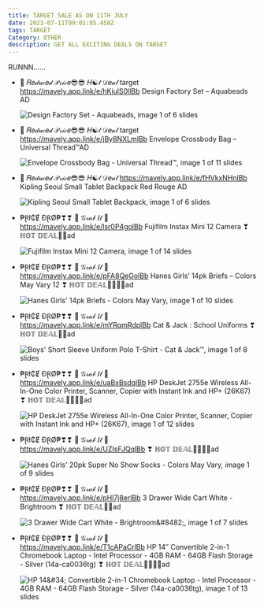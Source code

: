 ```yaml
---
title: TARGET SALE AS ON 11TH JULY
date: 2023-07-11T09:01:05.458Z
tags: TARGET
Category: OTHER
description: GET ALL EXCITING DEALS ON TARGET
---
```

R﻿UNNN......

* 🎀  𝑅𝑒𝒹𝓊𝒸𝑒𝒹 𝒫𝓇𝒾𝒸𝑒😎😎
  𝐻☯𝓉 𝒟𝑒𝒶𝓁
  target
  https://mavely.app.link/e/hKiulS0llBb
  Design Factory Set – Aquabeads AD<!--StartFragment-->

  ![Design Factory Set - Aquabeads, image 1 of 6 slides](https://target.scene7.com/is/image/Target/GUEST_f126113a-bc96-4375-8b68-ff5c4308f555?wid=475&hei=475&fit=constrain&qlt=80&fmt=webp)

  <!--EndFragment-->
* 🎀  𝑅𝑒𝒹𝓊𝒸𝑒𝒹 𝒫𝓇𝒾𝒸𝑒😎😎
  𝐻☯𝓉 𝒟𝑒𝒶𝓁
  target
  https://mavely.app.link/e/jBy8NXLmlBb
  Envelope Crossbody Bag – Universal Thread™AD<!--StartFragment-->

  ![Envelope Crossbody Bag - Universal Thread™, image 1 of 11 slides](https://target.scene7.com/is/image/Target/GUEST_8cec8ae8-88ab-4d37-9855-deff827e02c1?wid=475&hei=475&fit=constrain&qlt=80&fmt=webp)

  <!--EndFragment-->
* 🎀  𝑅𝑒𝒹𝓊𝒸𝑒𝒹 𝒫𝓇𝒾𝒸𝑒😎😎
  𝐻☯𝓉 𝒟𝑒𝒶𝓁
  https://mavely.app.link/e/fHVkxNHnlBb
  Kipling Seoul Small Tablet Backpack Red Rouge  AD<!--StartFragment-->

  ![Kipling Seoul Small Tablet Backpack, image 1 of 6 slides](https://target.scene7.com/is/image/Target/GUEST_96c1fee7-d875-430a-8992-66c4b656a61b?wid=475&hei=475&fit=constrain&qlt=80&fmt=webp)

  <!--EndFragment-->
* ₱Ɽł₵Ɇ ĐⱤØ₱❣❣
  🎀  𝒢𝓇𝒶𝒷 𝐼𝓉  🎀\
  https://mavely.app.link/e/lsr0P4golBb
  Fujifilm Instax Mini 12 Camera
  ❣ ℍ𝕆𝕋 𝔻𝔼𝔸𝕃🏃‍♀ad<!--StartFragment-->

  ![Fujifilm Instax Mini 12 Camera, image 1 of 14 slides](https://target.scene7.com/is/image/Target/GUEST_69b0f1ed-9a10-4559-891b-de4e55043419?wid=475&hei=475&fit=constrain&qlt=80&fmt=webp)

  <!--EndFragment-->
* ₱Ɽł₵Ɇ ĐⱤØ₱❣❣
  🎀  𝒢𝓇𝒶𝒷 𝐼𝓉  🎀\
  https://mavely.app.link/e/pFA8QeGolBb
  Hanes Girls’ 14pk Briefs – Colors May Vary 12
  ❣ ℍ𝕆𝕋 𝔻𝔼𝔸𝕃🏃‍♀🏃‍♀ad<!--StartFragment-->

  ![Hanes Girls' 14pk Briefs - Colors May Vary, image 1 of 10 slides](https://target.scene7.com/is/image/Target/GUEST_49a84ff2-e040-4368-91a8-6289e09d1ea7?wid=475&hei=475&fit=constrain&qlt=80&fmt=webp)

  <!--EndFragment-->
* ₱Ɽł₵Ɇ ĐⱤØ₱❣❣
  🎀  𝒢𝓇𝒶𝒷 𝐼𝓉  🎀\
  https://mavely.app.link/e/mYRqmRdplBb
  Cat & Jack : School Uniforms
  ❣ ℍ𝕆𝕋 𝔻𝔼𝔸𝕃🏃‍♀ad<!--StartFragment-->

  ![Boys' Short Sleeve Uniform Polo T-Shirt - Cat & Jack™, image 1 of 8 slides](https://target.scene7.com/is/image/Target/GUEST_31f5b3b0-2f62-493a-bd3d-3c9738c6d52c?wid=475&hei=475&fit=constrain&qlt=80&fmt=webp)

  <!--EndFragment-->
* ₱Ɽł₵Ɇ ĐⱤØ₱❣❣
  🎀  𝒢𝓇𝒶𝒷 𝐼𝓉  🎀\
  https://mavely.app.link/e/uaBxBsdqlBb
  HP DeskJet 2755e Wireless All-In-One Color Printer, Scanner, Copier with Instant Ink and HP+ (26K67)
  ❣ ℍ𝕆𝕋 𝔻𝔼𝔸𝕃🏃‍♀🏃‍♀ad<!--StartFragment-->

  ![HP DeskJet 2755e Wireless All-In-One Color Printer, Scanner, Copier with Instant Ink and HP+ (26K67), image 1 of 12 slides](https://target.scene7.com/is/image/Target/GUEST_b443bc17-405c-4a5e-8c56-c4b46c91954b?wid=475&hei=475&fit=constrain&qlt=80&fmt=webp)

  <!--EndFragment-->
* ₱Ɽł₵Ɇ ĐⱤØ₱❣❣
  🎀  𝒢𝓇𝒶𝒷 𝐼𝓉  🎀\
  https://mavely.app.link/e/UZIsFJQqlBb
  ❣ ℍ𝕆𝕋 𝔻𝔼𝔸𝕃🏃‍♀🏃‍♀ad<!--StartFragment-->

  ![Hanes Girls' 20pk Super No Show Socks - Colors May Vary, image 1 of 9 slides](https://target.scene7.com/is/image/Target/GUEST_e4319bb5-049f-496b-8b54-092a5aabe3d4?wid=475&hei=475&fit=constrain&qlt=80&fmt=webp)

  <!--EndFragment-->
* ₱Ɽł₵Ɇ ĐⱤØ₱❣❣
  🎀  𝒢𝓇𝒶𝒷 𝐼𝓉  🎀\
  https://mavely.app.link/e/pHl7j8erlBb
  3 Drawer Wide Cart White - Brightroom
  ❣ ℍ𝕆𝕋 𝔻𝔼𝔸𝕃🏃‍♀ad<!--StartFragment-->

  ![3 Drawer Wide Cart White - Brightroom\&#8482;, image 1 of 7 slides](https://target.scene7.com/is/image/Target/GUEST_35a83baf-f3a5-49e0-ac9e-f07d0b24ad46?wid=475&hei=475&fit=constrain&qlt=80&fmt=webp)

  <!--EndFragment-->
* ₱Ɽł₵Ɇ ĐⱤØ₱❣❣
  🎀  𝒢𝓇𝒶𝒷 𝐼𝓉  🎀\
  https://mavely.app.link/e/T1cAPaCrlBb
  HP 14″ Convertible 2-in-1 Chromebook Laptop - Intel Processor - 4GB RAM - 64GB Flash Storage - Silver (14a-ca0036tg)
  ❣ ℍ𝕆𝕋 𝔻𝔼𝔸𝕃🏃‍♀🏃‍♀ad<!--StartFragment-->

  ![HP 14\&#34; Convertible 2-in-1 Chromebook Laptop - Intel Processor - 4GB RAM - 64GB Flash Storage - Silver (14a-ca0036tg), image 1 of 13 slides](https://target.scene7.com/is/image/Target/GUEST_5d9124d4-d72f-4661-8cc7-6f7721f0e656?wid=475&hei=475&fit=constrain&qlt=80&fmt=webp)

  <!--EndFragment-->